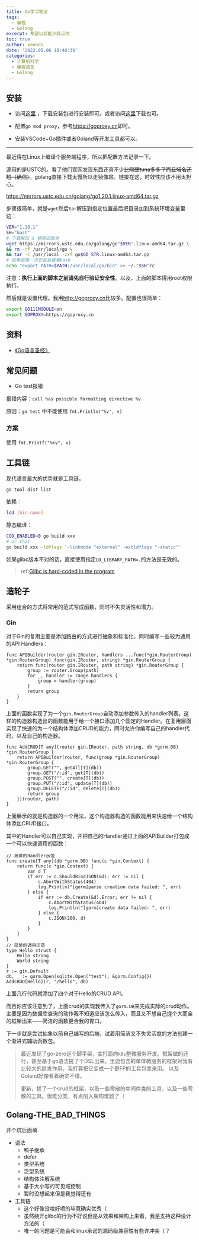 ```yaml
---
title: Go学习笔记
tags:
  - 编程
  - Golang
excerpt: 希望以后能少踩点坑
toc: true
author: xeonds
date: '2022.05.06 18:46:36'
categories:
  - 计算机科学
  - 编程语言
  - Golang
---
```


## 安装

- 访问[这里](https://go.dev/) ，下载安装包进行安装即可。或者访问[这里](https://studygolang.com/dl/)下载也可。

- 配置`go mod proxy`，参考<https://goproxy.cn>即可。

- 安装VSCode+Go插件或者Goland等开发工具都可以。

---

最近得在Linux上编译个服务端程序，所以把配置方法记录一下。

源用的是USTC的。看了他们官网发现东西还真不少~~比隔壁tuna多多了而且域名还短（确信）~~。golang直接下载太慢所以走镜像站。链接在这，时效性应该不用太担心。

<https://mirrors.ustc.edu.cn/golang/go1.20.1.linux-amd64.tar.gz>

步骤很简单，就是`wget`然后`tar`解压到指定位置最后把目录加到系统环境变量里边：

```bash
VER="1.20.1"
SH="bash"
# 下载解压 & 移除旧版本
wget https://mirrors.ustc.edu.cn/golang/go"$VER".linux-amd64.tar.gz \
&& rm -rf /usr/local/go \
&& tar -C /usr/local -zxf go$GO_STR.linux-amd64.tar.gz
# 如果是第一次安装且使用bash
echo "export PATH=$PATH:/usr/local/go/bin" >> ~/."$SH"rc
```

注意：**执行上面的脚本之前请先自行验证安全性**。以及，上面的脚本得用root权限执行。

然后就是设置代理。我用<http://goproxy.cn>比较多。配置也很简单：

```bash
export GO111MODULE=on
export GOPROXY=https://goproxy.cn
```

## 资料

- [《Go语言圣经》](https://books.studygolang.com/gopl-zh)

## 常见问题

- Go test报错

报错内容：`call has possible formatting directive %v`

原因：`go test` 中不能使用 `fmt.Println("%v", v)`

### 方案

使用 `fmt.Printf("%+v", v)`

## 工具链
现代语言最大的优势就是工具链。

```bash
go tool dist list
```

依赖：

```bash
ldd [bin-name]
```

静态编译：
```bash
CGO_ENABLED=0 go build xxx
# or this
go build xxx -ldflags '-linkmode "external" -extldflags "-static"'
```

如果glibc版本不对的话，直接使用指定`LD_LIBRARY_PATH=.`的方法是无效的。
>ref:[Glibc is hard-coded in the program](https://stackoverflow.com/questions/847179/multiple-glibc-libraries-on-a-single-host)

## 造轮子
采用组合的方式将常用的范式写成函数，同时不失灵活性和潜力。

### Gin

对于Gin的复用主要是添加路由的方式进行抽象和标准化，同时编写一些较为通用的API Handlers：
```golang
func APIBuilder(router gin.IRouter, handlers ...func(*gin.RouterGroup) *gin.RouterGroup) func(gin.IRouter, string) *gin.RouterGroup {
	return func(router gin.IRouter, path string) *gin.RouterGroup {
		group := router.Group(path)
		for _, handler := range handlers {
			group = handler(group)
		}
		return group
	}
}
```
上面的函数实现了为一个`gin.RouterGroup`自动添加参数传入的handler列表。这样的构造器构造出的函数能用于给一个接口添加几个固定的Handler。在复用层面实现了快速的为一个结构体添加CRUD的能力，同时允许你编写自己的handler代码，以及自己的构造器。

```golang
func AddCRUD[T any](router gin.IRouter, path string, db *gorm.DB) *gin.RouterGroup {
	return APIBuilder(router, func(group *gin.RouterGroup) *gin.RouterGroup {
		group.GET("", getAll[T](db))
		group.GET("/:id", get[T](db))
		group.POST("", create[T](db))
		group.PUT("/:id", update[T](db))
		group.DELETE("/:id", delete[T](db))
		return group
	})(router, path)
}
```
上面展示的就是构造器的一个用法，这个构造器构造的函数能用来快速给一个结构体添加CRUD接口。

其中的Handler可以自己实现，并把自己的Handler通过上面的APIBuilder打包成一个可以快速调用的函数：

```golang
// 简单的Handler示范
func create[T any](db *gorm.DB) func(c *gin.Context) {
	return func(c *gin.Context) {
		var d T
		if err := c.ShouldBindJSON(&d); err != nil {
			c.AbortWithStatus(404)
			log.Println("[gorm]parse creation data failed: ", err)
		} else {
			if err := db.Create(&d).Error; err != nil {
				c.AbortWithStatus(404)
				log.Println("[gorm]create data failed: ", err)
			} else {
				c.JSON(200, d)
			}
		}
	}
}
// 简单的调用示范
type Hello struct {
    Hello string
    World string
}
r := gin.Default
db, _ := gorm.Open(sqlite.Open("test"), &gorm.Config{})
AddCRUD[Hello](r, "/hello", db)
```

上面几行代码就添加了四个对于Hello的CRUD API。

而且你应该注意到了，上面crud的实现我传入了`gorm.DB`来完成实际的crud动作。主要是因为数据库查询的动作我不知道应该怎么传入，而且又不想自己搓个大而全的框架出来——简洁的函数更合我的胃口。

下一步就是尝试抽象以前自己编写的后端，试着用简洁又不失灵活度的方法创建一个渐进式辅助函数包。

>最近发现了go-zero这个脚手架，主打面向`k8s`整微服务开发。框架做的还行，甚至基于go语法搓了个DSL出来。里边包含的单体微服务的框架对我有比较大的启发作用，我打算把它变成一个更FP的工具包拿来用。
>以及Goland好像看着确实不错。
>
>更新，搓了一个crud的框架，以及一些零散的中间件类的工具，以及一些零散的工具。很难分类，有点陷入架构难题了（

## Golang-THE_BAD_THINGS

开个坑后面填

- 语法
	- 鸭子继承
	- defer
	- 类型系统
	- 泛型系统
	- 结构体注解系统
	- 基于大小写的可见域控制
	- 暂时没想起来但是我觉得还有
- 工具链
	- 这个好像没啥好喷的毕竟确实优秀（
	- 虽然绕开glibc的行为不好说但是从效果和架构上来看，我是支持这种设计方法的（
	- 唯一的问题是可能会和linux承诺的源码级兼容性有些许冲突（？